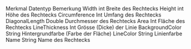 ﻿Merkmal	Datentyp	Bemerkung
Width	int	Breite des Rechtecks
Height	int	Höhe des Rechtecks
Circumference	Int	Umfang des Rechtecks
DiagonalLength	Double	Durchmesser des Rechtecks
Area	Int	Fläche des Rechtecks
LineThickness	Int	Grösse (Dicke) der Linie
BackgroundColor	String	Hintergrundfarbe (Farbe der Fläche)
LineColor	String	Linienfarbe
Name	String	Name des Rechtecks
